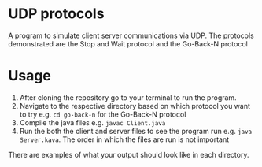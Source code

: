 # UDP protocols

A program to simulate client server communications via UDP. The protocols demonstrated are the Stop and Wait protocol and the Go-Back-N protocol

# Usage

1. After cloning the repository go to your terminal to run the program.
2. Navigate to the respective directory based on which protocol you want to try e.g. `cd go-back-n` for the Go-Back-N protocol
3. Compile the java files e.g. `javac Client.java`
4. Run the both the client and server files to see the program run e.g. `java Server.kava`. The order in which the files are run is not important

There are examples of what your output should look like in each directory.
